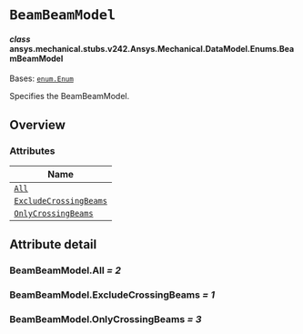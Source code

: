 # `BeamBeamModel`

<a id="ansys.mechanical.stubs.v242.Ansys.Mechanical.DataModel.Enums.BeamBeamModel"></a>

#### *class* ansys.mechanical.stubs.v242.Ansys.Mechanical.DataModel.Enums.BeamBeamModel

Bases: [`enum.Enum`](https://docs.python.org/3/library/enum.html#enum.Enum)

Specifies the BeamBeamModel.

<!-- !! processed by numpydoc !! -->

<a id="overview"></a>

## Overview

### Attributes

| Name |
| ------------------------------------------------------------------------------------------------------------------------------------ |
| [`All`](#BeamBeamModel.All) |
| [`ExcludeCrossingBeams`](#BeamBeamModel.ExcludeCrossingBeams) |
| [`OnlyCrossingBeams`](#BeamBeamModel.OnlyCrossingBeams) |

<a id="attribute-detail"></a>

## Attribute detail

<a id="BeamBeamModel.All"></a>

### BeamBeamModel.All *= 2*

<a id="BeamBeamModel.ExcludeCrossingBeams"></a>

### BeamBeamModel.ExcludeCrossingBeams *= 1*

<a id="BeamBeamModel.OnlyCrossingBeams"></a>

### BeamBeamModel.OnlyCrossingBeams *= 3*


